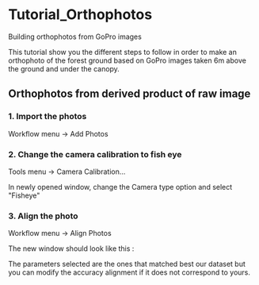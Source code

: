 # Tutorial_Orthophotos
Building orthophotos from GoPro images 

This tutorial show you the different steps to follow in order to make an orthophoto of the forest ground based on GoPro images taken 6m above the ground and under the canopy. 

## Orthophotos from derived product of raw image 

### 1. Import the photos 
Workflow menu -> Add Photos 

### 2. Change the camera calibration to fish eye 
Tools menu -> Camera Calibration...

In newly opened window, change the Camera type option and select "Fisheye"

### 3. Align the photo

Workflow menu -> Align Photos 

The new window should look like this : 

The parameters selected are the ones that matched best our dataset but you can modify the accuracy alignment if it does not correspond to yours. 
